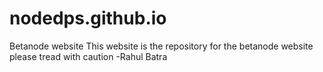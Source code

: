 # nodedps.github.io
Betanode website
This website is the repository for the betanode website please tread with caution
-Rahul Batra
